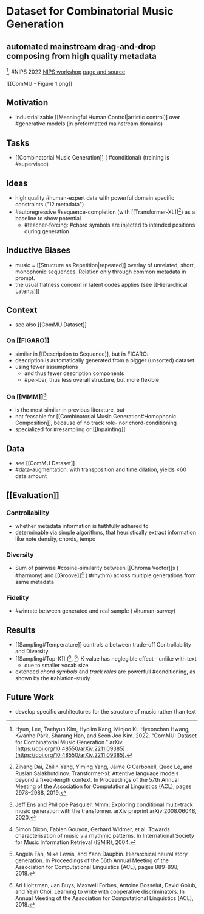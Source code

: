 # Dataset for Combinatorial Music Generation
## automated mainstream drag-and-drop composing from high quality metadata

[^@hyunComMUDatasetCombinatorial2022], #NIPS 2022
[NIPS workshop](https://nips.cc/virtual/2022/workshop/55747) [page and source](https://pozalabs.github.io/ComMU)

 ![[ComMU - Figure 1.png]]             

## Motivation
- Industrializable [[Meaningful Human Control|artistic control]] over #generative models (in preformatted mainstream domains)

## Tasks
- [[Combinatorial Music Generation]] ( #conditional) (training is #supervised)

## Ideas
- high quality #human-expert data with powerful domain specific constraints ("12 metadata")
- #autoregressive #sequence-completion (with [[Transformer-XL]][^34]) as a baseline to show potential
	- #teacher-forcing: #chord symbols are injected to intended positions during generation

## Inductive Biases
- music = [[Structure as Repetition|repeated]] overlay of unrelated, short, monophonic sequences. Relation only through common metadata in prompt. 
- the usual flatness concern in latent codes applies (see [[Hierarchical Latents]])

## Context
- see also [[ComMU Dataset]]
### On [[FIGARO]]
- similar in [[Description to Sequence]], but in FIGARO:
- description is automatically generated from a bigger (unsorted) dataset 
- using fewer assumptions 
	- and thus fewer description components
	- #per-bar, thus less overall structure, but more flexible
### On [[MMM]][^19]
- is the most similar in previous literature, but
- not feasable for [[Combinatorial Music Generation#Homophonic Composition]], because of no track role- nor chord-conditioning
- specialized for #resampling or [[Inpainting]]

## Data
- see [[ComMU Dataset]]
- #data-augmentation: with transposition and time dilation, yields ×60 data amount

## [[Evaluation]]
### Controllability 
- whether metadata information is faithfully adhered to
- determinable via simple algorithms, that heuristically extract information like note density, chords, tempo
### Diversity
- Sum of pairwise #cosine-similarity between [[Chroma Vector]]s ( #harmony) and [[Groove]][^37] ( #rhythm) across multiple generations from same metadata
### Fidelity
- #winrate between generated and real sample ( #human-survey)

## Results
- [[Sampling#Temperature]] controls a between trade-off Controllability and Diversity.
- [[Sampling#Top-K]] ([^32], [^33]) K-value has neglegible effect - unlike with text
	- due to smaller vocab size
- extended *chord symbols* and *track roles* are powerfull #conditioning, as shown by the #ablation-study

## Future Work
- develop specific architectures for the structure of music rather than text


[^@hyunComMUDatasetCombinatorial2022]: Hyun, Lee, Taehyun Kim, Hyolim Kang, Minjoo Ki, Hyeonchan Hwang, Kwanho Park, Sharang Han, and Seon Joo Kim. 2022. “ComMU: Dataset for Combinatorial Music Generation.” arXiv. [https://doi.org/10.48550/arXiv.2211.09385](https://doi.org/10.48550/arXiv.2211.09385).



[^19]: Jeff Ens and Philippe Pasquier. Mmm: Exploring conditional multi-track music generation with the transformer. arXiv preprint arXiv:2008.06048, 2020.


[^32]: Angela Fan, Mike Lewis, and Yann Dauphin. Hierarchical neural story generation. In Proceedings of the 56th Annual Meeting of the Association for Computational Linguistics (ACL), pages 889–898, 2018. 

[^33]: Ari Holtzman, Jan Buys, Maxwell Forbes, Antoine Bosselut, David Golub, and Yejin Choi. Learning to write with cooperative discriminators. In Annual Meeting of the Association for Computational Linguistics (ACL), 2018.


[^34]: Zihang Dai, Zhilin Yang, Yiming Yang, Jaime G Carbonell, Quoc Le, and Ruslan Salakhutdinov. Transformer-xl: Attentive language models beyond a fixed-length context. In Proceedings of the 57th Annual Meeting of the Association for Computational Linguistics (ACL), pages 2978–2988, 2019.

[^37]: Simon Dixon, Fabien Gouyon, Gerhard Widmer, et al. Towards characterisation of music via rhythmic patterns. In International Society for Music Information Retrieval (ISMIR), 2004.

